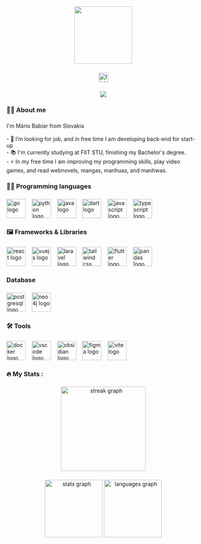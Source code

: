 <div align="center">
  <img height="150" src="https://media.giphy.com/media/M9gbBd9nbDrOTu1Mqx/giphy.gif"  />
</div>

###

<div align="center">
  <a href="https://www.linkedin.com/in/mário-babiar-200528352" target="_blank">
    <img src="https://img.shields.io/static/v1?message=LinkedIn&logo=linkedin&label=&color=0077B5&logoColor=white&labelColor=&style=for-the-badge" height="25" alt="linkedin logo"  />
  </a>
</div>

###

<div align="center">
  <img src="https://visitor-badge.laobi.icu/badge?page_id=MBabiar.MBabiar&"  />
</div>

###

<h3 align="left">👨‍💻 About me</h3>

###

<p align="left">I'm Mário Babiar from Slovakia<br><br>- 🔭 I’m looking for job, and in free time I am developing back-end for start-up<br>- 📚 I'm currently studying at FIIT STU, finishing my Bachelor's degree.<br>- ⚡ In my free time I am improving my programming skills, play video games, and read webnovels, mangas, manhuas, and manhwas.</p>

###

<h3 align="left">🧑‍💻 Programming languages</h3>

###

<div align="left">
  <img src="https://img.shields.io/badge/Go-222?&logo=go&style=for-the-badge" height="50" alt="go logo"  />
  &nbsp;&nbsp;
  <img src="https://img.shields.io/badge/Python-222?logo=python&style=for-the-badge" height="50" alt="python logo"  />
  &nbsp;&nbsp;
  <img src="https://img.shields.io/badge/Java-222?logo=openjdk&logoColor=orange&style=for-the-badge" height=50, alt="java logo"  />
  &nbsp;&nbsp;
  <img src="https://img.shields.io/badge/Dart-222?logo=dart&logoColor=blue&style=for-the-badge" height="50" alt="dart logo"  />
  &nbsp;&nbsp;
  <img src="https://img.shields.io/badge/JavaScript-222?logo=javascript&style=for-the-badge" height="50" alt="javascript logo"  />
  &nbsp;&nbsp;
  <img src="https://img.shields.io/badge/TypeScript-222?logo=typescript&style=for-the-badge" height="50" alt="typescript logo"  />
  &nbsp;&nbsp;
</div>

###

<h3 align="left">🖼️ Frameworks & Libraries</h3>

###

<div align="left">
  <img src="https://img.shields.io/badge/React-222?logo=react&style=for-the-badge" height="50" alt="react logo"  />
  &nbsp;&nbsp;
  <img src="https://img.shields.io/badge/Vue.js-222?logo=vuedotjs&style=for-the-badge" height="50" alt="vuejs logo"  />
  &nbsp;&nbsp;
  <img src="https://img.shields.io/badge/Laravel-222?logo=laravel&style=for-the-badge" height="50" alt="laravel logo"  />
  &nbsp;&nbsp;
  <img src="https://img.shields.io/badge/Tailwind%20CSS-222?logo=tailwind-css&style=for-the-badge" height="50" alt="tailwind css logo"  />
  &nbsp;&nbsp;
  <img src="https://img.shields.io/badge/Flutter-222?logo=flutter&logoColor=blue&style=for-the-badge" height="50" alt="flutter logo"  />
  &nbsp;&nbsp;
  <img src="https://img.shields.io/badge/Pandas-222?logo=pandas&logoColor=blue&style=for-the-badge" height="50" alt="pandas logo"  />
  &nbsp;&nbsp;
</div>

###

<h3 align="left">Database</h3>

###

<div align="left">
  <img src="https://img.shields.io/badge/Postgresql-222?logo=postgresql&style=for-the-badge" height="50" alt="postgresql logo"  />
  &nbsp;&nbsp;
  <img src="https://img.shields.io/badge/Neo4j-222?logo=neo4j&style=for-the-badge" height="50" alt="neo4j logo"  />
  &nbsp;&nbsp;
</div>

###

<h3 align="left">🛠 Tools</h3>

###

<div align="left">
  <img src="https://img.shields.io/badge/Docker-222?logo=docker&style=for-the-badge" height="50" alt="docker logo"  />
  &nbsp;&nbsp;
  <img src="https://custom-icon-badges.demolab.com/badge/Visual%20Studio%20Code-222?logo=vsc&style=for-the-badge" height="50" alt="vscode logo"  />
  &nbsp;&nbsp;
  <img src="https://img.shields.io/badge/Obsidian-222?&logo=obsidian&logoColor=purple&style=for-the-badge" height="50" alt="obsidian logo"  />
  &nbsp;&nbsp;
  <img src="https://img.shields.io/badge/Figma-222?logo=figma&style=for-the-badge" height="50" alt="figma logo"  />
  &nbsp;&nbsp;
  <img src="https://img.shields.io/badge/Vite-222?logo=vite&style=for-the-badge" height="50" alt="vite logo"  />
  &nbsp;&nbsp;
</div>

###

<h3 align="left">🔥   My Stats :</h3>

###

<div align="center">
  <img src="https://streak-stats.demolab.com?user=MBabiar&locale=en&mode=daily&theme=dark&hide_border=false&border_radius=5&order=3" height="220" alt="streak graph"  />
</div>

###

<div align="center">
  <img src="https://github-readme-stats.vercel.app/api?username=MBabiar&hide_title=false&hide_rank=false&show_icons=true&include_all_commits=true&count_private=true&disable_animations=false&theme=dracula&locale=en&hide_border=false&order=1" height="150" alt="stats graph"  />
  <img src="https://github-readme-stats.vercel.app/api/top-langs?username=MBabiar&locale=en&hide_title=false&layout=compact&card_width=320&langs_count=5&theme=dracula&hide_border=false&order=2" height="150" alt="languages graph"  />
</div>

###
